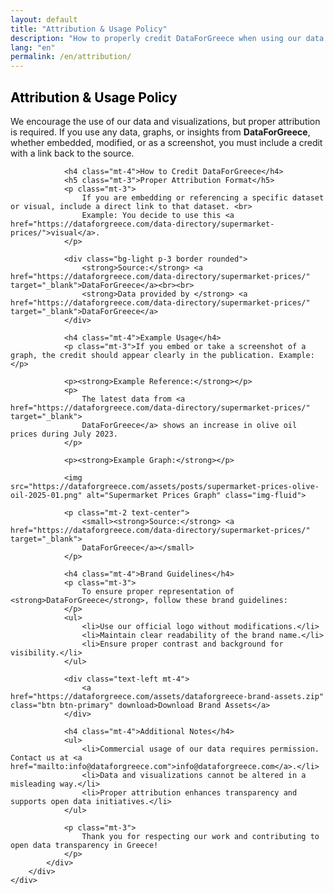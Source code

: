 ```yaml
---
layout: default
title: "Attribution & Usage Policy"
description: "How to properly credit DataForGreece when using our data and visualizations"
lang: "en"
permalink: /en/attribution/
---
```


<section class="bg-half-100 d-table w-100">
    <div class="container">
        <div class="row">
            <div class="col-md-8">
                <h2 style="color:black">Attribution & Usage Policy</h2>
                <p class="mt-4">
                    We encourage the use of our data and visualizations, but proper attribution is required. If you use any data, graphs, or insights from 
                    <strong>DataForGreece</strong>, whether embedded, modified, or as a screenshot, you must include a credit with a link back to the source.
                </p>

                <h4 class="mt-4">How to Credit DataForGreece</h4>
                <h5 class="mt-3">Proper Attribution Format</h5>
                <p class="mt-3">
                    If you are embedding or referencing a specific dataset or visual, include a direct link to that dataset. <br>
                    Example: You decide to use this <a href="https://dataforgreece.com/data-directory/supermarket-prices/">visual</a>.
                </p>

                <div class="bg-light p-3 border rounded">
                    <strong>Source:</strong> <a href="https://dataforgreece.com/data-directory/supermarket-prices/" target="_blank">DataForGreece</a><br><br>
                    <strong>Data provided by </strong> <a href="https://dataforgreece.com/data-directory/supermarket-prices/" target="_blank">DataForGreece</a>
                </div>

                <h4 class="mt-4">Example Usage</h4>
                <p class="mt-3">If you embed or take a screenshot of a graph, the credit should appear clearly in the publication. Example:</p>

                <p><strong>Example Reference:</strong></p>
                <p>
                    The latest data from <a href="https://dataforgreece.com/data-directory/supermarket-prices/" target="_blank">
                    DataForGreece</a> shows an increase in olive oil prices during July 2023.
                </p>
                    
                <p><strong>Example Graph:</strong></p>

                <img src="https://dataforgreece.com/assets/posts/supermarket-prices-olive-oil-2025-01.png" alt="Supermarket Prices Graph" class="img-fluid">

                <p class="mt-2 text-center">
                    <small><strong>Source:</strong> <a href="https://dataforgreece.com/data-directory/supermarket-prices/" target="_blank">
                    DataForGreece</a></small>
                </p>

                <h4 class="mt-4">Brand Guidelines</h4>
                <p class="mt-3">
                    To ensure proper representation of <strong>DataForGreece</strong>, follow these brand guidelines:
                </p>
                <ul>
                    <li>Use our official logo without modifications.</li>
                    <li>Maintain clear readability of the brand name.</li>
                    <li>Ensure proper contrast and background for visibility.</li>
                </ul>

                <div class="text-left mt-4">
                    <a href="https://dataforgreece.com/assets/dataforgreece-brand-assets.zip" class="btn btn-primary" download>Download Brand Assets</a>
                </div>

                <h4 class="mt-4">Additional Notes</h4>
                <ul>
                    <li>Commercial usage of our data requires permission. Contact us at <a href="mailto:info@dataforgreece.com">info@dataforgreece.com</a>.</li>
                    <li>Data and visualizations cannot be altered in a misleading way.</li>
                    <li>Proper attribution enhances transparency and supports open data initiatives.</li>
                </ul>

                <p class="mt-3">
                    Thank you for respecting our work and contributing to open data transparency in Greece!
                </p>
            </div>
        </div>
    </div>
</section>
